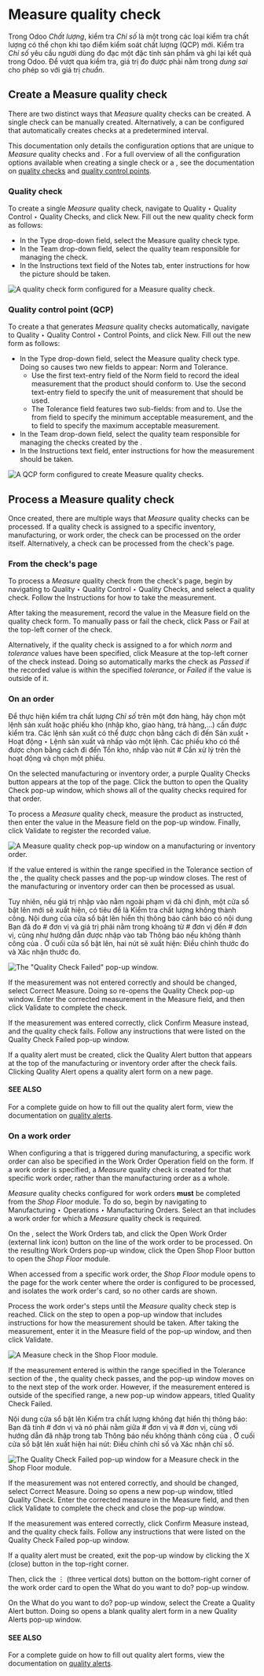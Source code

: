 # Measure quality check

Trong Odoo *Chất lượng*, kiểm tra *Chỉ số* là một trong các loại kiểm tra chất lượng có thể chọn khi tạo điểm kiểm soát chất lượng (QCP) mới. Kiểm tra *Chỉ số* yêu cầu người dùng đo đạc một đặc tính sản phẩm và ghi lại kết quả trong Odoo. Để vượt qua kiểm tra, giá trị đo được phải nằm trong *dung sai* cho phép so với giá trị *chuẩn*.

## Create a Measure quality check

There are two distinct ways that *Measure* quality checks can be created. A single check can be
manually created. Alternatively, a  can be configured that automatically creates checks at a
predetermined interval.

This documentation only details the configuration options that are unique to *Measure* quality
checks and . For a full overview of all the configuration options available when creating a
single check or a , see the documentation on [quality checks](../quality_management/quality_checks.md#quality-quality-management-quality-checks) and [quality control points](../quality_management/quality_control_points.md#quality-quality-management-quality-control-points).

### Quality check

To create a single *Measure* quality check, navigate to Quality ‣ Quality Control
‣ Quality Checks, and click New. Fill out the new quality check form as follows:

- In the Type drop-down field, select the Measure quality check type.
- In the Team drop-down field, select the quality team responsible for managing the
  check.
- In the Instructions text field of the Notes tab, enter instructions for
  how the picture should be taken.

![A quality check form configured for a Measure quality check.](../../../../.gitbook/assets/measure-check-form-1.png)

### Quality control point (QCP)

To create a  that generates *Measure* quality checks automatically, navigate to
Quality ‣ Quality Control ‣ Control Points, and click New. Fill out
the new  form as follows:

- In the Type drop-down field, select the Measure quality check type. Doing
  so causes two new fields to appear: Norm and Tolerance.
  - Use the first text-entry field of the Norm field to record the ideal measurement
    that the product should conform to. Use the second text-entry field to specify the unit of
    measurement that should be used.
  - The Tolerance field features two sub-fields: from and to.
    Use the from field to specify the minimum acceptable measurement, and the
    to field to specify the maximum acceptable measurement.
- In the Team drop-down field, select the quality team responsible for managing the
  checks created by the .
- In the Instructions text field, enter instructions for how the measurement should be
  taken.

![A QCP form configured to create Measure quality checks.](../../../../.gitbook/assets/measure-check-qcp-form.png)

## Process a Measure quality check

Once created, there are multiple ways that *Measure* quality checks can be processed. If a quality
check is assigned to a specific inventory, manufacturing, or work order, the check can be processed
on the order itself. Alternatively, a check can be processed from the check's page.

### From the check's page

To process a *Measure* quality check from the check's page, begin by navigating to
Quality ‣ Quality Control ‣ Quality Checks, and select a quality check. Follow
the Instructions for how to take the measurement.

After taking the measurement, record the value in the Measure field on the quality check
form. To manually pass or fail the check, click Pass or Fail at the top-left
corner of the check.

Alternatively, if the quality check is assigned to a  for which *norm* and *tolerance* values
have been specified, click Measure at the top-left corner of the check instead. Doing so
automatically marks the check as *Passed* if the recorded value is within the specified *tolerance*,
or *Failed* if the value is outside of it.

### On an order

Để thực hiện kiểm tra chất lượng *Chỉ số* trên một đơn hàng, hãy chọn một lệnh sản xuất hoặc phiếu kho (nhập kho, giao hàng, trả hàng,...) cần được kiểm tra. Các lệnh sản xuất có thể được chọn bằng cách đi đến Sản xuất ‣ Hoạt động ‣ Lệnh sản xuất và nhấp vào một lệnh. Các phiếu kho có thể được chọn bằng cách đi đến Tồn kho, nhấp vào nút # Cần xử lý trên thẻ hoạt động và chọn một phiếu.

On the selected manufacturing or inventory order, a purple Quality Checks button appears
at the top of the page. Click the button to open the Quality Check pop-up window, which
shows all of the quality checks required for that order.

To process a *Measure* quality check, measure the product as instructed, then enter the value in the
Measure field on the pop-up window. Finally, click Validate to register the
recorded value.

![A Measure quality check pop-up window on a manufacturing or inventory order.](../../../../.gitbook/assets/measure-check-pop-up.png)

If the value entered is within the range specified in the Tolerance section of the
, the quality check passes and the pop-up window closes. The rest of the manufacturing or
inventory order can then be processed as usual.

Tuy nhiên, nếu giá trị nhập vào nằm ngoài phạm vi đã chỉ định, một cửa sổ bật lên mới sẽ xuất hiện, có tiêu đề là Kiểm tra chất lượng không thành công. Nội dung của cửa sổ bật lên hiển thị thông báo cảnh báo có nội dung Bạn đã đo # đơn vị và giá trị phải nằm trong khoảng từ # đơn vị đến # đơn vị, cũng như hướng dẫn được nhập vào tab Thông báo nếu không thành công của . Ở cuối cửa sổ bật lên, hai nút sẽ xuất hiện: Điều chỉnh thước đo và Xác nhận thước đo.

![The "Quality Check Failed" pop-up window.](../../../../.gitbook/assets/measure-check-failed.png)

If the measurement was not entered correctly and should be changed, select Correct
Measure. Doing so re-opens the Quality Check pop-up window. Enter the corrected
measurement in the Measure field, and then click Validate to complete the
check.

If the measurement was entered correctly, click Confirm Measure instead, and the quality
check fails. Follow any instructions that were listed on the Quality Check Failed pop-up
window.

If a quality alert must be created, click the Quality Alert button that appears at the
top of the manufacturing or inventory order after the check fails. Clicking Quality
Alert opens a quality alert form on a new page.

#### SEE ALSO
For a complete guide on how to fill out the quality alert form, view the documentation on
[quality alerts](../quality_management/quality_alerts.md).

### On a work order

When configuring a  that is triggered during manufacturing, a specific work order can also be
specified in the Work Order Operation field on the  form. If a work order is
specified, a *Measure* quality check is created for that specific work order, rather than the
manufacturing order as a whole.

*Measure* quality checks configured for work orders **must** be completed from the *Shop Floor*
module. To do so, begin by navigating to Manufacturing ‣ Operations ‣
Manufacturing Orders. Select an  that includes a work order for which a *Measure* quality check
is required.

On the , select the Work Orders tab, and click the Open Work Order
(external link icon) button on the line of the work order to be processed. On the resulting
Work Orders pop-up window, click the Open Shop Floor button to open the
*Shop Floor* module.

When accessed from a specific work order, the *Shop Floor* module opens to the page for the work
center where the order is configured to be processed, and isolates the work order's card, so no
other cards are shown.

Process the work order's steps until the *Measure* quality check step is reached. Click on the step
to open a pop-up window that includes instructions for how the measurement should be taken. After
taking the measurement, enter it in the Measure field of the pop-up window, and then
click Validate.

![A Measure check in the Shop Floor module.](../../../../.gitbook/assets/measure-check-shop-floor.png)

If the measurement entered is within the range specified in the Tolerance section of the
, the quality check passes, and the pop-up window moves on to the next step of the work order.
However, if the measurement entered is outside of the specified range, a new pop-up window appears,
titled Quality Check Failed.

Nội dung cửa sổ bật lên Kiểm tra chất lượng không đạt hiển thị thông báo: Bạn đã tính # đơn vị và nó phải nằm giữa # đơn vị và # đơn vị, cùng với hướng dẫn đã nhập trong tab Thông báo nếu không thành công của . Ở cuối cửa sổ bật lên xuất hiện hai nút: Điều chỉnh chỉ số và Xác nhận chỉ số.

![The Quality Check Failed pop-up window for a Measure check in the Shop Floor module.](../../../../.gitbook/assets/shop-floor-measure-check-failed.png)

If the measurement was not entered correctly, and should be changed, select Correct
Measure. Doing so opens a new pop-up window, titled Quality Check. Enter the corrected
measure in the Measure field, and then click Validate to complete the check
and close the pop-up window.

If the measurement was entered correctly, click Confirm Measure instead, and the quality
check fails. Follow any instructions that were listed on the Quality Check Failed pop-up
window.

If a quality alert must be created, exit the pop-up window by clicking the X (close)
button in the top-right corner.

Then, click the ⋮ (three vertical dots) button on the bottom-right corner of the work
order card to open the What do you want to do? pop-up window.

On the What do you want to do? pop-up window, select the Create a Quality
Alert button. Doing so opens a blank quality alert form in a new Quality Alerts pop-up
window.

#### SEE ALSO
For a complete guide on how to fill out quality alert forms, view the documentation on
[quality alerts](../quality_management/quality_alerts.md).
